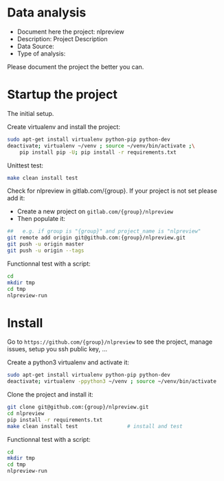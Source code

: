 # Data analysis
- Document here the project: nlpreview
- Description: Project Description
- Data Source:
- Type of analysis:

Please document the project the better you can.

# Startup the project

The initial setup.

Create virtualenv and install the project:
```bash
sudo apt-get install virtualenv python-pip python-dev
deactivate; virtualenv ~/venv ; source ~/venv/bin/activate ;\
    pip install pip -U; pip install -r requirements.txt
```

Unittest test:
```bash
make clean install test
```

Check for nlpreview in gitlab.com/{group}.
If your project is not set please add it:

- Create a new project on `gitlab.com/{group}/nlpreview`
- Then populate it:

```bash
##   e.g. if group is "{group}" and project_name is "nlpreview"
git remote add origin git@github.com:{group}/nlpreview.git
git push -u origin master
git push -u origin --tags
```

Functionnal test with a script:

```bash
cd
mkdir tmp
cd tmp
nlpreview-run
```

# Install

Go to `https://github.com/{group}/nlpreview` to see the project, manage issues,
setup you ssh public key, ...

Create a python3 virtualenv and activate it:

```bash
sudo apt-get install virtualenv python-pip python-dev
deactivate; virtualenv -ppython3 ~/venv ; source ~/venv/bin/activate
```

Clone the project and install it:

```bash
git clone git@github.com:{group}/nlpreview.git
cd nlpreview
pip install -r requirements.txt
make clean install test                # install and test
```
Functionnal test with a script:

```bash
cd
mkdir tmp
cd tmp
nlpreview-run
```

